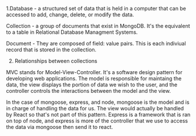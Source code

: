 1.Database - a structured set of data that is held in a computer that can be accessed to add, change, delete, or modify the data.

Collection - a group of documents that exist in MongoDB. It's the equivalent to a table in Relational Database Managment Systems. 

Document - They are composed of field: value pairs. This is each indiviual record that is stored in the collection. 

2. Relationships between collections 

MVC stands for Model-View-Controller. It's a software design pattern for developing web applications. The model is responsible for maintaing the data, the view displays the portion of data we wish to the user, and the controller controls the interactions between the model and the view. 

In the case of mongoose, express, and node, mongoose is the model and is in charge of handling the data for us. The view would actually be handled by React so that's not part of this pattern. Express is a framework that is ran on top of node, and express is more of the controller that we use to access the data via mongoose then send it to react.

